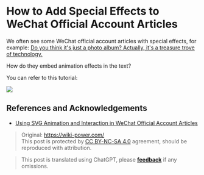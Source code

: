 # How to Add Special Effects to WeChat Official Account Articles

We often see some WeChat official account articles with special effects, for example: [Do you think it's just a photo album? Actually, it's a treasure trove of technology.](https://mp.weixin.qq.com/s?__biz=MzIwOTA2MzYwNA==&mid=2247495476&idx=1&sn=3b7adb89a724b504ba07df76a5524ba9&chksm=977b34efa00cbdf9d14f4c19028fabd256a2e5fc918918c5d33a34b359573d0f5e1f6c2c7316&scene=38##wechat_redirect)

How do they embed animation effects in the text?

You can refer to this tutorial:

[![](https://img.wiki-power.com/d/wiki-media/img/20200310182440.png)](http://wechat-svg.projects.linwise.com/)

## References and Acknowledgements

- [Using SVG Animation and Interaction in WeChat Official Account Articles](http://wechat-svg.projects.linwise.com/)

> Original: <https://wiki-power.com/>  
> This post is protected by [CC BY-NC-SA 4.0](https://creativecommons.org/licenses/by/4.0/deed.en) agreement, should be reproduced with attribution.

> This post is translated using ChatGPT, please [**feedback**](https://github.com/linyuxuanlin/Wiki_MkDocs/issues/new) if any omissions.

